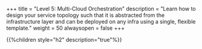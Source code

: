 +++
title = "Level 5: Multi-Cloud Orchestration"
description = "Learn how to design your service topology such that it is abstracted from the infrastructure layer and can be deployed on any infra using a single, flexible template."
weight = 50
alwaysopen = false
+++

{{%children style="h2" description="true"%}}
